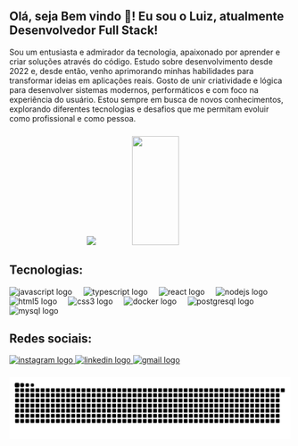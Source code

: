 <h2 align="left">Olá, seja Bem vindo 👋! Eu sou o Luiz, atualmente Desenvolvedor Full Stack!</h2>

<p align="left">
  Sou um entusiasta e admirador da tecnologia, apaixonado por aprender e criar soluções através do código.  
  Estudo sobre desenvolvimento desde 2022 e, desde então, venho aprimorando minhas habilidades para transformar ideias em aplicações reais.  
  Gosto de unir criatividade e lógica para desenvolver sistemas modernos, performáticos e com foco na experiência do usuário.  
  Estou sempre em busca de novos conhecimentos, explorando diferentes tecnologias e desafios que me permitam evoluir como profissional e como pessoa.
</p>


###

<div align="center">  
   <img src="https://github-readme-stats.vercel.app/api?username=Luiz-Honorato&hide_title=false&hide_rank=false&show_icons=true&include_all_commits=true&count_private=true&disable_animations=false&theme=dracula&locale=en&html,scss&layout=compact&hide_border=true&title_color=00bfbf&text_color=00bfbf&bg_color=0d1117"  />
  <img width="41%" height="195px" src="https://github-readme-stats.vercel.app/api/top-langs/?username=Luiz-Honorato&hide=html,scss&layout=compact&hide_border=true&title_color=00bfbf&text_color=00bfbf&bg_color=0d1117" />
</div>

###

<h2>Tecnologias: </h2>
<div align="left">
  <img src="https://cdn.jsdelivr.net/gh/devicons/devicon/icons/javascript/javascript-original.svg" height="30" alt="javascript logo"  />
  <img width="12" />
  <img src="https://cdn.jsdelivr.net/gh/devicons/devicon/icons/typescript/typescript-original.svg" height="30" alt="typescript logo"  />
  <img width="12" />
  <img src="https://cdn.jsdelivr.net/gh/devicons/devicon/icons/react/react-original.svg" height="30" alt="react logo"  />
  <img width="12" />
  <img src="https://cdn.jsdelivr.net/gh/devicons/devicon/icons/nodejs/nodejs-original.svg" height="30" alt="nodejs logo"  />
  <img width="12" />
  <img src="https://cdn.jsdelivr.net/gh/devicons/devicon/icons/html5/html5-original.svg" height="30" alt="html5 logo"  />
  <img width="12" />
  <img src="https://cdn.jsdelivr.net/gh/devicons/devicon/icons/css3/css3-original.svg" height="30" alt="css3 logo"  />
  <img width="12" />
  <img src="https://cdn.jsdelivr.net/gh/devicons/devicon/icons/docker/docker-original.svg" height="30" alt="docker logo"  />
  <img width="12" />
  <img src="https://cdn.jsdelivr.net/gh/devicons/devicon/icons/postgresql/postgresql-original.svg" height="30" alt="postgresql logo"  />
  <img width="12" />
  <img src="https://cdn.jsdelivr.net/gh/devicons/devicon/icons/mysql/mysql-original.svg" height="30" alt="mysql logo"  />
</div>

###

<h2>Redes sociais: </h2>
<div align="left">
  <a href="https://www.instagram.com/luizroberto.h/" target="_blank">
    <img src="https://img.shields.io/static/v1?message=Instagram&logo=instagram&label=&color=E4405F&logoColor=white&labelColor=&style=for-the-badge" height="35" alt="instagram logo"  />
  </a>
  <a href="https://www.linkedin.com/in/luiz-roberto-6354b320b/" target="_blank">
    <img src="https://img.shields.io/static/v1?message=LinkedIn&logo=linkedin&label=&color=0077B5&logoColor=white&labelColor=&style=for-the-badge" height="35" alt="linkedin logo"  />
  </a>
  <a href="mailto:luizrobertohsilva@gmail.com" target="_blank">
    <img src="https://img.shields.io/static/v1?message=Gmail&logo=gmail&label=&color=D14836&logoColor=white&labelColor=&style=for-the-badge" height="35" alt="gmail logo"  />
  </a>
</div>

###

<img src="https://raw.githubusercontent.com/Luiz-Honorato/Luiz-Honorato/output/snake.svg" alt="Snake animation" />

###

